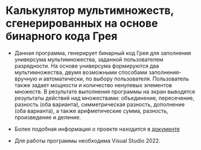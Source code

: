 # Калькулятор мультимножеств, сгенерированных на основе бинарного кода Грея

- Данная программа, генерирует бинарный код Грея для заполнения универсума мультимножества, заданной пользователем разрядности. На основе универсума формируются два мультимножества, двумя возможными способами заполнения- вручную и автоматически, по выбору пользователя. Пользователь также задает мощности и количество ненулевых элементов множеств. В результате выполнения программы на экран выводятся результаты действий над множествами: объединение, пересечение, разность (оба варианта), симметрическая разность, дополнение (оба варианта), а также арифметические сумма, разность, произведение и деление.

- Более подобная информация о проекте находится в [документе](https://github.com/Olexas/Multisets-Calculator/blob/master/Отчет.pdf)
- Для работы программы необходима Visual Studio 2022.
